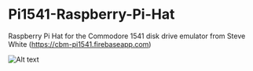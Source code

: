 # Pi1541-Raspberry-Pi-Hat
Raspberry Pi Hat for the Commodore 1541 disk drive emulator from Steve White (https://cbm-pi1541.firebaseapp.com)

![Alt text](https://github.com/DL2DW/Pi1541-Raspberry-Pi-Hat/image.png "3D Model from KiCad")
 

